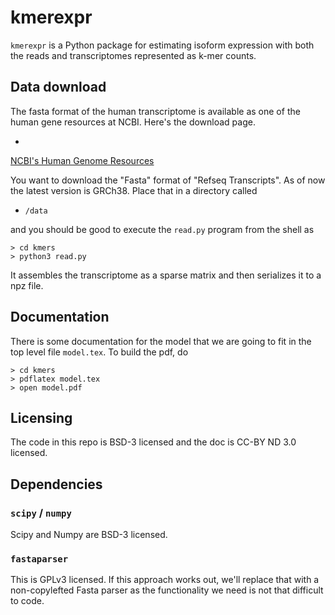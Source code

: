 # kmerexpr

`kmerexpr` is a Python package for estimating isoform expression with
both the reads and transcriptomes represented as k-mer counts. 

## Data download

The fasta format of the human transcriptome is available as one of the
human gene resources at NCBI.  Here's the download page.

*
[NCBI's Human Genome Resources](https://www.ncbi.nlm.nih.gov/projects/genome/guide/human/index.shtml)

You want to download the "Fasta" format of "Refseq Transcripts".  As
of now the latest version is GRCh38.  Place that in a directory called

* `/data`

and you should be good to execute the `read.py` program from the shell
as

```
> cd kmers
> python3 read.py
```

It assembles the transcriptome as a sparse matrix and then serializes
it to a npz file.  


## Documentation

There is some documentation for the model that we are going to fit in
the top level file `model.tex`.  To build the pdf, do

```
> cd kmers
> pdflatex model.tex
> open model.pdf
```

## Licensing

The code in this repo is BSD-3 licensed and the doc is CC-BY ND 3.0
licensed.


## Dependencies

### `scipy` / `numpy`

Scipy and Numpy are BSD-3 licensed.

### `fastaparser`

This is GPLv3 licensed. If this approach works out, we'll replace that
with a non-copylefted Fasta parser as the functionality we need is not
that difficult to code.

